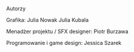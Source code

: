 Autorzy

Grafika:
Julia Nowak
Julia Kubala

Menadżer projektu / SFX designer:
Piotr Burzawa

Programowanie i game design:
Jessica Szarek
